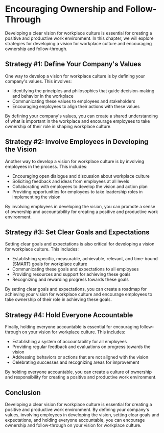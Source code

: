 Encouraging Ownership and Follow-Through
===============================================================================================

Developing a clear vision for workplace culture is essential for creating a positive and productive work environment. In this chapter, we will explore strategies for developing a vision for workplace culture and encouraging ownership and follow-through.

Strategy #1: Define Your Company's Values
-----------------------------------------

One way to develop a vision for workplace culture is by defining your company's values. This involves:

* Identifying the principles and philosophies that guide decision-making and behavior in the workplace
* Communicating these values to employees and stakeholders
* Encouraging employees to align their actions with these values

By defining your company's values, you can create a shared understanding of what is important in the workplace and encourage employees to take ownership of their role in shaping workplace culture.

Strategy #2: Involve Employees in Developing the Vision
-------------------------------------------------------

Another way to develop a vision for workplace culture is by involving employees in the process. This includes:

* Encouraging open dialogue and discussion about workplace culture
* Soliciting feedback and ideas from employees at all levels
* Collaborating with employees to develop the vision and action plan
* Providing opportunities for employees to take leadership roles in implementing the vision

By involving employees in developing the vision, you can promote a sense of ownership and accountability for creating a positive and productive work environment.

Strategy #3: Set Clear Goals and Expectations
---------------------------------------------

Setting clear goals and expectations is also critical for developing a vision for workplace culture. This includes:

* Establishing specific, measurable, achievable, relevant, and time-bound (SMART) goals for workplace culture
* Communicating these goals and expectations to all employees
* Providing resources and support for achieving these goals
* Recognizing and rewarding progress towards these goals

By setting clear goals and expectations, you can create a roadmap for achieving your vision for workplace culture and encourage employees to take ownership of their role in achieving these goals.

Strategy #4: Hold Everyone Accountable
--------------------------------------

Finally, holding everyone accountable is essential for encouraging follow-through on your vision for workplace culture. This includes:

* Establishing a system of accountability for all employees
* Providing regular feedback and evaluations on progress towards the vision
* Addressing behaviors or actions that are not aligned with the vision
* Celebrating successes and recognizing areas for improvement

By holding everyone accountable, you can create a culture of ownership and responsibility for creating a positive and productive work environment.

Conclusion
----------

Developing a clear vision for workplace culture is essential for creating a positive and productive work environment. By defining your company's values, involving employees in developing the vision, setting clear goals and expectations, and holding everyone accountable, you can encourage ownership and follow-through on your vision for workplace culture.
